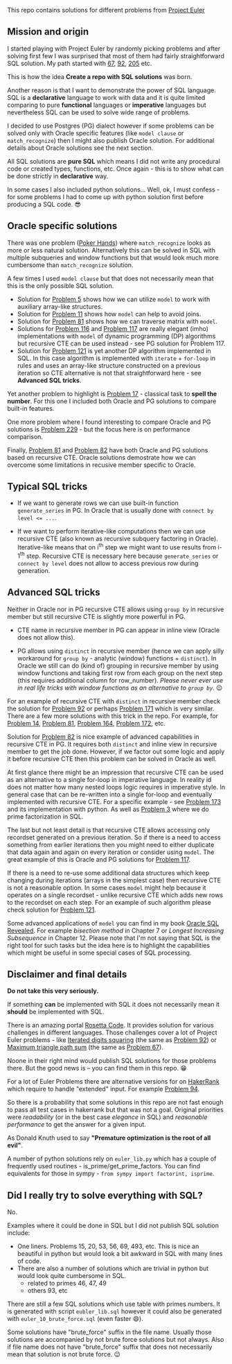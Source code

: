 This repo contains solutions for different problems from [Project Euler](https://projecteuler.net/archives)

## Mission and origin

I started playing with Project Euler by randomly picking problems and after solving first few I was surprised that most of them had fairly straightforward SQL solution. My path started with [67](https://projecteuler.net/problem=67), [92](https://projecteuler.net/problem=92), [205](https://projecteuler.net/problem=205) etc.

This is how the idea **Create a repo with SQL solutions** was born.

Another reason is that I want to demonstrate the power of SQL language.
SQL is a **declarative** language to work with data and it is quite limited comparing to pure **functional** languages or **imperative** languages but nevertheless SQL can be used to solve wide range of problems.

I decided to use Postgres (PG) dialect however if some problems can be solved only with Oracle specific features (like `model clause` or `match_recognize`) then I might also publish Oracle solution. For additional details about Oracle solutions see the next section.

All SQL solutions are **pure SQL** which means I did not write any procedural code or created types, functions, etc. Once again - this is to show what can be done strictly in **declarative** way.

In some cases I also included python solutions... Well, ok, I must confess - for some problems I had to come up with python solution first before producing a SQL code. :sunglasses:

## Oracle specific solutions

There was one problem ([Poker Hands](https://projecteuler.net/problem=54)) where `match_recognize` looks as more or less natural solution. Alternatively this can be solved in SQL with multiple subqueries and window functions but that would look much more cumbersome than `match_recognize` solution.

A few times I used `model clause` but that does not necessarily mean that this is the only possible SQL solution.
* Solution for [Problem 5](https://projecteuler.net/problem=5) shows how we can utilize `model` to work with auxiliary array-like structures.
* Solution for [Problem 11](https://projecteuler.net/problem=11) shows how `model` can help to avoid joins.
* Solution for [Problem 81](https://projecteuler.net/problem=81) shows how we can traverse matrix with `model`.
* Solutions for [Problem 116](https://projecteuler.net/problem=116) and [Problem 117](https://projecteuler.net/problem=117) are really elegant (imho) implementations with `model` of dynamic programming (DP) algorithms but recursive CTE can be used instead - see PG solution for Problem 117.
* Solution for [Problem 121](https://projecteuler.net/problem=121) is yet another DP algorithm implemented in SQL. In this case algorithm is implemented with `iterate` + `for-loop` in rules and uses an array-like structure constructed on a previous iteration so CTE alternative is not that straightforward here - see **Advanced SQL tricks**.

Yet another problem to highlight is [Problem 17](https://projecteuler.net/problem=17) - classical task to **spell the number**. For this one I included both Oracle and PG solutions to compare built-in features. 

One more problem where I found interesting to compare Oracle and PG solutions is [Problem 229](https://projecteuler.net/problem=229) - but the focus here is on performance comparison.

Finally, [Problem 81](https://projecteuler.net/problem=81) and [Problem 82](https://projecteuler.net/problem=82) have both Oracle and PG solutions based on recursive CTE. Oracle solutions demostrate how we can overcome some limitations in recusive member specific to Oracle.

## Typical SQL tricks

* If we want to generate rows we can use built-in function `generate_series` in PG.
In Oracle that is usually done with `connect by level <= ...`.

* If we want to perform iterative-like computations then we can use recursive CTE (also known as recursive subquery factoring in Oracle).
Iterative-like means that on i<sup>th</sup> step we might want to use results from i-1<sup>th</sup> step. Recursive CTE is necessary here because `generate_series` or `connect by level` does not allow to access previous row during generation.

## Advanced SQL tricks

Neither in Oracle nor in PG recursive CTE allows using `group by` in recursive member but still recursive CTE is slightly more powerful in PG.

* CTE name in recursive member in PG can appear in inline view (Oracle does not allow this).

* PG allows using `distinct` in recursive member (hence we can apply silly workaround for `group by` - analytic (window) functions + `distinct`). In Oracle we still can do (kind of) grouping in recursive member by using window functions and taking first row from each group on the next step (this requires additional column for row_number). *Please never ever use in real life tricks with window functions as an alternative to `group by`*. :wink:

For an example of recursive CTE with `distinct` in recursive member check the solution for [Problem 92](https://projecteuler.net/problem=92) or perhaps [Problem 171](https://projecteuler.net/problem=171) which is very similar. There are a few more solutions with this trick in the repo. For example, for [Problem 14](https://projecteuler.net/problem=14),  [Problem 81](https://projecteuler.net/problem=81), [Problem 164](https://projecteuler.net/problem=164), [Problem 172](https://projecteuler.net/problem=172), etc.

Solution for [Problem 82](https://projecteuler.net/problem=82) is nice example of advanced capabilities in recursive CTE in PG. It requires both `distinct` and inline view in recursive member to get the job done. However, if we factor out some logic and apply it before recursive CTE then this problem can be solved in Oracle as well.

At first glance there might be an impression that recursive CTE can be used as an alternative to a single for-loop in imperative language. In reality id does not matter how many nested loops logic requires in imperative style. In general case that can be re-written into a single for-loop and eventually implemented with recursive CTE. For a specific example - see [Problem 173](https://projecteuler.net/problem=173) and its implementation with python. As well as [Problem 3](https://projecteuler.net/problem=3) where we do prime factorization in SQL.

The last but not least detail is that recursive CTE allows accessing only recordset generated on a previous iteration. So if there is a need to access something from earlier iterations then you might need to either duplicate that data again and again on every iteration or consider using `model`. The great example of this is Oracle and PG solutions for [Problem 117](https://projecteuler.net/problem=117).

If there is a need to re-use some additional data structures which keep changing during iterations (arrays in the simplest case) then recursive CTE is not a reasonable option. In some cases `model` might help because it operates on a single recordset - unlike recursive CTE which adds new rows to the recordset on each step. For an example of such algorithm please check solution for [Problem 121](https://projecteuler.net/problem=121).

Some advanced applications of `model` you can find in my book [Oracle SQL Revealed](https://link.springer.com/book/10.1007/978-1-4842-3372-6). For example *bisection method* in Chapter 7 or *Longest Increasing Subsequence* in Chapter 12. Please note that I'm not saying that SQL is the right tool for such tasks but the idea here is to highlight the capabilities which might be useful in some special cases of SQL processing.

## Disclaimer and final details

**Do not take this very seriously.**

If something **can** be implemented with SQL it does not necessarily mean it **should** be implemented with SQL.

There is an amazing portal [Rosetta Code](https://rosettacode.org/wiki/Rosetta_Code). It provides solution for various challenges in different languages. Those challenges cover a lot of Project Euler problems - like [Iterated digits squaring](https://rosettacode.org/wiki/Iterated_digits_squaring) (the same as [Problem 92](https://projecteuler.net/problem=92)) or [Maximum triangle path sum](https://rosettacode.org/wiki/Maximum_triangle_path_sum) (the same as [Problem 67](https://projecteuler.net/problem=67)).

Noone in their right mind would publish SQL solutions for those problems there. But the good news is – you can find them in this repo. :grin:

For a lot of Euler Problems there are alternative versions for on [HakerRank](https://www.hackerrank.com/contests/projecteuler/challenges) which require to handle "extended" input.
For example [Problem 94](https://www.hackerrank.com/contests/projecteuler/challenges/euler094/problem).

So there is a probability that some solutions in this repo are not fast enough to pass all test cases in hakerrank but that was not a goal.
Original priorities were *readability* (or in the best case *elegance* in SQL) and *reasonable performance* to get the answer for a given input.

As Donald Knuth used to say **"Premature optimization is the root of all evil"**.

A number of python solutions rely on `euler_lib.py` which has a couple of frequently used routines - is_prime/get_prime_factors. You can find equivalents for those in sympy -
`from sympy import factorint, isprime`.

## Did I really try to solve everything with SQL?

No.

Examples where it could be done in SQL but I did not publish SQL solution include:
* One liners. Problems 15, 20, 53, 56, 69, 493, etc. This is nice an beautiful in python but would look a bit awkward in SQL with many lines of code.
* There are also a number of solutions which are trivial in python but would look quite cumbersome in SQL.
    * related to primes 46, 47, 49 
    * others 93, etc

There are still a few SQL solutions which use table with primes numbers. It is generated with script `eubler_lib.sql` however it could also be generated with `euler_10_brute_force.sql` (even faster :smile:). 

Some solutions have "brute_force" suffix in the file name. Usually those solutions are accompanied by not brute force solutions but not always. Also if file name does not have "brute_force" suffix that does not necessarily mean that solution is not brute force. :wink: